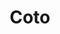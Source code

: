 ---
title: "Coto"
url: /ciudad-autonoma-de-buenos-aires/coto-general-jose-gervasio-artigas/
shop: Supermarkt
---
